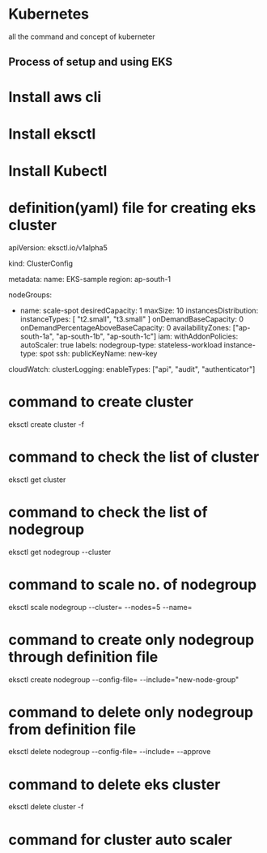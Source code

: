 # Kubernetes
all the command and concept of kuberneter

## Process of setup and using EKS 
# Install aws cli
# Install eksctl
# Install Kubectl
# definition(yaml) file for creating eks cluster
apiVersion: eksctl.io/v1alpha5

kind: ClusterConfig

metadata:
  name: EKS-sample
  region: ap-south-1

nodeGroups:
  - name: scale-spot
    desiredCapacity: 1
    maxSize: 10
    instancesDistribution:
      instanceTypes: [ "t2.small", "t3.small" ]
      onDemandBaseCapacity: 0
      onDemandPercentageAboveBaseCapacity: 0
    availabilityZones: ["ap-south-1a", "ap-south-1b", "ap-south-1c"]
    iam:
      withAddonPolicies:
        autoScaler: true
    labels:
      nodegroup-type: stateless-workload
      instance-type: spot
    ssh: 
      publicKeyName: new-key

cloudWatch:
  clusterLogging:
    enableTypes: ["api", "audit", "authenticator"]


# command to create cluster
eksctl create cluster -f <eks-cluster-definition-file>

# command to check the list of cluster
eksctl get cluster

# command to check the list of nodegroup
eksctl get nodegroup --cluster <cluster-name>

# command to scale no. of nodegroup
eksctl scale nodegroup --cluster=<cluster-name> --nodes=5 --name=<nodegroup name>

# command to create only nodegroup through definition file
eksctl create nodegroup --config-file=<eks-cluster-definition-file> --include="new-node-group"

# command to delete only nodegroup from definition file
eksctl delete nodegroup --config-file=<eks-cluster-definition-file> --include=<node-name> --approve

# command to delete eks cluster
eksctl delete cluster -f <eks-cluster-definition-file>

# command for cluster auto scaler


